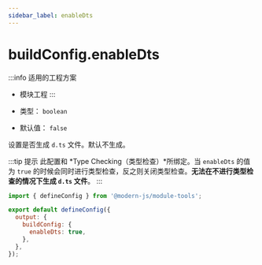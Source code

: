 ```yaml
---
sidebar_label: enableDts
---
```


# buildConfig.enableDts

:::info 适用的工程方案
* 模块工程
:::

* 类型： `boolean`
* 默认值： `false`

设置是否生成 `d.ts` 文件。默认不生成。

:::tip 提示
此配置和 *Type Checking（类型检查）*所绑定。当 `enableDts` 的值为 `true` 的时候会同时进行类型检查，反之则关闭类型检查。**无法在不进行类型检查的情况下生成 `d.ts` 文件**。
:::

```js title="modern.config.js"
import { defineConfig } from '@modern-js/module-tools';

export default defineConfig({
  output: {
    buildConfig: {
      enableDts: true,
    },
  },
});
```
